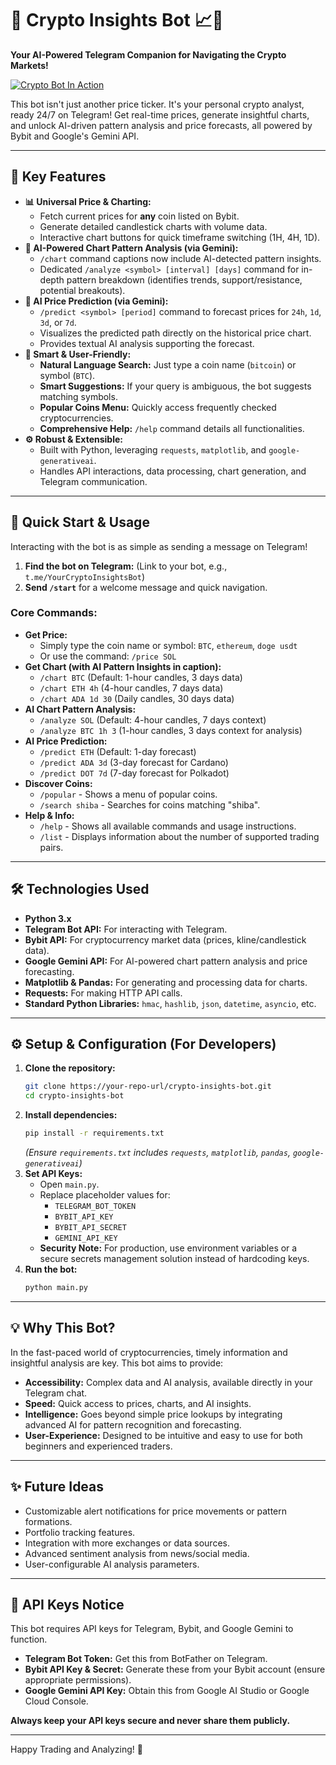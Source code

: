 # 🤖 Crypto Insights Bot 📈🔮

**Your AI-Powered Telegram Companion for Navigating the Crypto Markets!**

[![Crypto Bot In Action](https://via.placeholder.com/728x90.png?text=Imagine+a+Cool+Bot+Demo+GIF+Here)](https://t.me/your_bot_username_here)

This bot isn't just another price ticker. It's your personal crypto analyst, ready 24/7 on Telegram! Get real-time prices, generate insightful charts, and unlock AI-driven pattern analysis and price forecasts, all powered by Bybit and Google's Gemini API.

---

## 🌟 Key Features

*   **📊 Universal Price & Charting:**
    *   Fetch current prices for **any** coin listed on Bybit.
    *   Generate detailed candlestick charts with volume data.
    *   Interactive chart buttons for quick timeframe switching (1H, 4H, 1D).
*   **🧠 AI-Powered Chart Pattern Analysis (via Gemini):**
    *   `/chart` command captions now include AI-detected pattern insights.
    *   Dedicated `/analyze <symbol> [interval] [days]` command for in-depth pattern breakdown (identifies trends, support/resistance, potential breakouts).
*   **🔮 AI Price Prediction (via Gemini):**
    *   `/predict <symbol> [period]` command to forecast prices for `24h`, `1d`, `3d`, or `7d`.
    *   Visualizes the predicted path directly on the historical price chart.
    *   Provides textual AI analysis supporting the forecast.
*   **🤖 Smart & User-Friendly:**
    *   **Natural Language Search:** Just type a coin name (`bitcoin`) or symbol (`BTC`).
    *   **Smart Suggestions:** If your query is ambiguous, the bot suggests matching symbols.
    *   **Popular Coins Menu:** Quickly access frequently checked cryptocurrencies.
    *   **Comprehensive Help:** `/help` command details all functionalities.
*   **⚙️ Robust & Extensible:**
    *   Built with Python, leveraging `requests`, `matplotlib`, and `google-generativeai`.
    *   Handles API interactions, data processing, chart generation, and Telegram communication.

---

## 🚀 Quick Start & Usage

Interacting with the bot is as simple as sending a message on Telegram!

1.  **Find the bot on Telegram:** (Link to your bot, e.g., `t.me/YourCryptoInsightsBot`)
2.  **Send `/start`** for a welcome message and quick navigation.

### Core Commands:

*   **Get Price:**
    *   Simply type the coin name or symbol: `BTC`, `ethereum`, `doge usdt`
    *   Or use the command: `/price SOL`
*   **Get Chart (with AI Pattern Insights in caption):**
    *   `/chart BTC` (Default: 1-hour candles, 3 days data)
    *   `/chart ETH 4h` (4-hour candles, 7 days data)
    *   `/chart ADA 1d 30` (Daily candles, 30 days data)
*   **AI Chart Pattern Analysis:**
    *   `/analyze SOL` (Default: 4-hour candles, 7 days context)
    *   `/analyze BTC 1h 3` (1-hour candles, 3 days context for analysis)
*   **AI Price Prediction:**
    *   `/predict ETH` (Default: 1-day forecast)
    *   `/predict ADA 3d` (3-day forecast for Cardano)
    *   `/predict DOT 7d` (7-day forecast for Polkadot)
*   **Discover Coins:**
    *   `/popular` - Shows a menu of popular coins.
    *   `/search shiba` - Searches for coins matching "shiba".
*   **Help & Info:**
    *   `/help` - Shows all available commands and usage instructions.
    *   `/list` - Displays information about the number of supported trading pairs.

---

## 🛠️ Technologies Used

*   **Python 3.x**
*   **Telegram Bot API:** For interacting with Telegram.
*   **Bybit API:** For cryptocurrency market data (prices, kline/candlestick data).
*   **Google Gemini API:** For AI-powered chart pattern analysis and price forecasting.
*   **Matplotlib & Pandas:** For generating and processing data for charts.
*   **Requests:** For making HTTP API calls.
*   **Standard Python Libraries:** `hmac`, `hashlib`, `json`, `datetime`, `asyncio`, etc.

---

## ⚙️ Setup & Configuration (For Developers)

1.  **Clone the repository:**
    ```bash
    git clone https://your-repo-url/crypto-insights-bot.git
    cd crypto-insights-bot
    ```
2.  **Install dependencies:**
    ```bash
    pip install -r requirements.txt
    ```
    *(Ensure `requirements.txt` includes `requests`, `matplotlib`, `pandas`, `google-generativeai`)*
3.  **Set API Keys:**
    *   Open `main.py`.
    *   Replace placeholder values for:
        *   `TELEGRAM_BOT_TOKEN`
        *   `BYBIT_API_KEY`
        *   `BYBIT_API_SECRET`
        *   `GEMINI_API_KEY`
    *   **Security Note:** For production, use environment variables or a secure secrets management solution instead of hardcoding keys.
4.  **Run the bot:**
    ```bash
    python main.py
    ```

---

## 💡 Why This Bot?

In the fast-paced world of cryptocurrencies, timely information and insightful analysis are key. This bot aims to provide:

*   **Accessibility:** Complex data and AI analysis, available directly in your Telegram chat.
*   **Speed:** Quick access to prices, charts, and AI insights.
*   **Intelligence:** Goes beyond simple price lookups by integrating advanced AI for pattern recognition and forecasting.
*   **User-Experience:** Designed to be intuitive and easy to use for both beginners and experienced traders.

---

## ✨ Future Ideas

*   Customizable alert notifications for price movements or pattern formations.
*   Portfolio tracking features.
*   Integration with more exchanges or data sources.
*   Advanced sentiment analysis from news/social media.
*   User-configurable AI analysis parameters.

---

## 🔑 API Keys Notice

This bot requires API keys for Telegram, Bybit, and Google Gemini to function.
*   **Telegram Bot Token:** Get this from BotFather on Telegram.
*   **Bybit API Key & Secret:** Generate these from your Bybit account (ensure appropriate permissions).
*   **Google Gemini API Key:** Obtain this from Google AI Studio or Google Cloud Console.

**Always keep your API keys secure and never share them publicly.**

---

Happy Trading and Analyzing! 🚀
